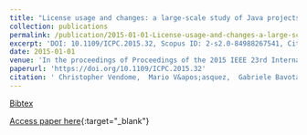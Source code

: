 ```yaml
---
title: "License usage and changes: a large-scale study of Java projects on GitHub"
collection: publications
permalink: /publication/2015-01-01-License-usage-and-changes-a-large-scale-study-of-Java-projects-on-GitHub
excerpt: 'DOI: 10.1109/ICPC.2015.32, Scopus ID: 2-s2.0-84988267541, Cited by: 16'
date: 2015-01-01
venue: 'In the proceedings of Proceedings of the 2015 IEEE 23rd International Conference on Program Comprehension, ICPC 2015, Florence/Firenze, Italy, May 16-24, 2015'
paperurl: 'https://doi.org/10.1109/ICPC.2015.32'
citation: ' Christopher Vendome,  Mario V&apos;asquez,  Gabriele Bavota,  Massimiliano Di,  Daniel Germ&apos;an,  Denys Poshyvanyk, &quot;License usage and changes: a large-scale study of Java projects on GitHub.&quot; In the proceedings of Proceedings of the 2015 IEEE 23rd International Conference on Program Comprehension, ICPC 2015, Florence/Firenze, Italy, May 16-24, 2015, 2015.'
---
```

[Bibtex](https://dblp.org/rec/bib/conf/iwpc/VendomeLBPGP15)

[Access paper here](https://doi.org/10.1109/ICPC.2015.32){:target="_blank"}
